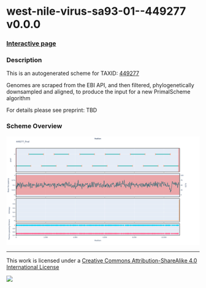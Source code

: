 # west-nile-virus-sa93-01--449277 v0.0.0

### [Interactive page](https://chrisgkent.github.io/schemes/west-nile-virus-sa93-01--449277-1000-v0.0.0)

### Description

This is an autogenerated scheme for TAXID: [449277](https://www.ncbi.nlm.nih.gov/Taxonomy/Browser/wwwtax.cgi?mode=Info&id=449277&lvl=3&lin=f&keep=1&srchmode=1&unlock)

Genomes are scraped from the EBI API, and then filtered, phylogenetically downsampled and aligned, to produce the input for a new PrimalScheme algorithm

For details please see preprint: TBD

### Scheme Overview

![Alt text](work/449277_final.png '449277_final.png')

------------------------------------------------------------------------

This work is licensed under a [Creative Commons Attribution-ShareAlike 4.0 International License](http://creativecommons.org/licenses/by-sa/4.0/) 

![](https://i.creativecommons.org/l/by-sa/4.0/88x31.png)